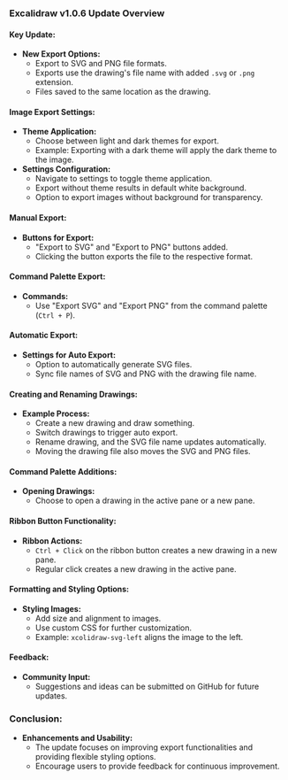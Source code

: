 

### Excalidraw v1.0.6 Update Overview

#### Key Update:

- **New Export Options:**
    - Export to SVG and PNG file formats.
    - Exports use the drawing's file name with added `.svg` or `.png` extension.
    - Files saved to the same location as the drawing.

#### Image Export Settings:

- **Theme Application:**
    - Choose between light and dark themes for export.
    - Example: Exporting with a dark theme will apply the dark theme to the image.
- **Settings Configuration:**
    - Navigate to settings to toggle theme application.
    - Export without theme results in default white background.
    - Option to export images without background for transparency.

#### Manual Export:

- **Buttons for Export:**
    - "Export to SVG" and "Export to PNG" buttons added.
    - Clicking the button exports the file to the respective format.

#### Command Palette Export:

- **Commands:**
    - Use "Export SVG" and "Export PNG" from the command palette (`Ctrl + P`).

#### Automatic Export:

- **Settings for Auto Export:**
    - Option to automatically generate SVG files.
    - Sync file names of SVG and PNG with the drawing file name.

#### Creating and Renaming Drawings:

- **Example Process:**
    - Create a new drawing and draw something.
    - Switch drawings to trigger auto export.
    - Rename drawing, and the SVG file name updates automatically.
    - Moving the drawing file also moves the SVG and PNG files.

#### Command Palette Additions:

- **Opening Drawings:**
    - Choose to open a drawing in the active pane or a new pane.

#### Ribbon Button Functionality:

- **Ribbon Actions:**
    - `Ctrl + Click` on the ribbon button creates a new drawing in a new pane.
    - Regular click creates a new drawing in the active pane.

#### Formatting and Styling Options:

- **Styling Images:**
    - Add size and alignment to images.
    - Use custom CSS for further customization.
    - Example: `xcolidraw-svg-left` aligns the image to the left.

#### Feedback:

- **Community Input:**
    - Suggestions and ideas can be submitted on GitHub for future updates.

### Conclusion:

- **Enhancements and Usability:**
    - The update focuses on improving export functionalities and providing flexible styling options.
    - Encourage users to provide feedback for continuous improvement.


